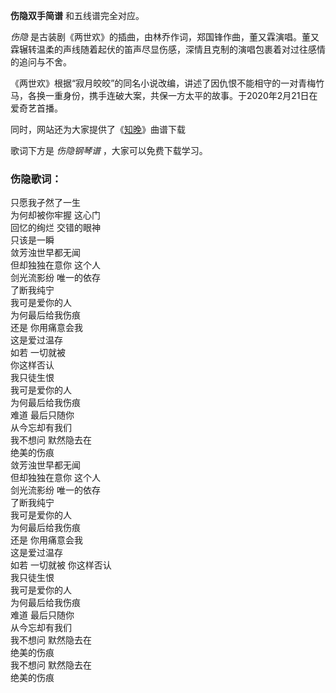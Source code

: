 

**伤隐双手简谱** 和五线谱完全对应。

_伤隐_
是古装剧《两世欢》的插曲，由林乔作词，郑国锋作曲，董又霖演唱。董又霖辗转温柔的声线随着起伏的笛声尽显伤感，深情且克制的演唱包裹着对过往感情的追问与不舍。

《两世欢》根据“寂月皎皎”的同名小说改编，讲述了因仇恨不能相守的一对青梅竹马，各换一重身份，携手连破大案，共保一方太平的故事。于2020年2月21日在爱奇艺首播。

同时，网站还为大家提供了《[知晚](Music-11263-知晚-两世欢插曲-延续唯美甜蜜的氛围.html "知晚")》曲谱下载

歌词下方是 _伤隐钢琴谱_ ，大家可以免费下载学习。

### 伤隐歌词：

只愿我孑然了一生  
为何却被你牢握 这心门  
回忆的绚烂 交错的眼神  
只该是一瞬  
敛芳浊世早都无闻  
但却独独在意你 这个人  
剑光流影纷 唯一的依存  
了断我纯宁  
我可是爱你的人  
为何最后给我伤痕  
还是 你用痛意会我  
这是爱过温存  
如若 一切就被  
你这样否认  
我只徒生恨  
我可是爱你的人  
为何最后给我伤痕  
难道 最后只随你  
从今忘却有我们  
我不想问 默然隐去在  
绝美的伤痕  
敛芳浊世早都无闻  
但却独独在意你 这个人  
剑光流影纷 唯一的依存  
了断我纯宁  
我可是爱你的人  
为何最后给我伤痕  
还是 你用痛意会我  
这是爱过温存  
如若 一切就被 你这样否认  
我只徒生恨  
我可是爱你的人  
为何最后给我伤痕  
难道 最后只随你  
从今忘却有我们  
我不想问 默然隐去在  
绝美的伤痕  
我不想问 默然隐去在  
绝美的伤痕

